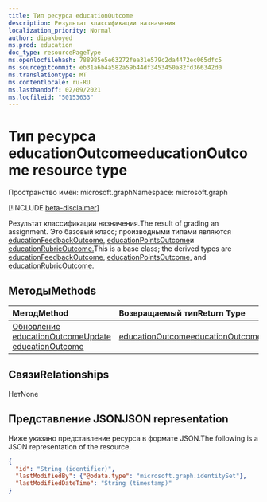 ```yaml
---
title: Тип ресурса educationOutcome
description: Результат классификации назначения
localization_priority: Normal
author: dipakboyed
ms.prod: education
doc_type: resourcePageType
ms.openlocfilehash: 788985e5e63272fea31e579c2da4472ec065dfc5
ms.sourcegitcommit: eb31a6b4a582a59b44df3453450a82fd366342d0
ms.translationtype: MT
ms.contentlocale: ru-RU
ms.lasthandoff: 02/09/2021
ms.locfileid: "50153633"
---
```

# <a name="educationoutcome-resource-type"></a><span data-ttu-id="df9d9-103">Тип ресурса educationOutcome</span><span class="sxs-lookup"><span data-stu-id="df9d9-103">educationOutcome resource type</span></span>

<span data-ttu-id="df9d9-104">Пространство имен: microsoft.graph</span><span class="sxs-lookup"><span data-stu-id="df9d9-104">Namespace: microsoft.graph</span></span>

[!INCLUDE [beta-disclaimer](../../includes/beta-disclaimer.md)]

<span data-ttu-id="df9d9-105">Результат классификации назначения.</span><span class="sxs-lookup"><span data-stu-id="df9d9-105">The result of grading an assignment.</span></span> <span data-ttu-id="df9d9-106">Это базовый класс; производными типами являются [educationFeedbackOutcome,](educationfeedbackoutcome.md) [educationPointsOutcome](educationpointsoutcome.md)и [educationRubricOutcome.](educationrubricoutcome.md)</span><span class="sxs-lookup"><span data-stu-id="df9d9-106">This is a base class; the derived types are [educationFeedbackOutcome](educationfeedbackoutcome.md), [educationPointsOutcome](educationpointsoutcome.md), and [educationRubricOutcome](educationrubricoutcome.md).</span></span>

## <a name="methods"></a><span data-ttu-id="df9d9-107">Методы</span><span class="sxs-lookup"><span data-stu-id="df9d9-107">Methods</span></span>

| <span data-ttu-id="df9d9-108">Метод</span><span class="sxs-lookup"><span data-stu-id="df9d9-108">Method</span></span>       | <span data-ttu-id="df9d9-109">Возвращаемый тип</span><span class="sxs-lookup"><span data-stu-id="df9d9-109">Return Type</span></span> | <span data-ttu-id="df9d9-110">Описание</span><span class="sxs-lookup"><span data-stu-id="df9d9-110">Description</span></span> |
|:-------------|:------------|:------------|
| [<span data-ttu-id="df9d9-111">Обновление educationOutcome</span><span class="sxs-lookup"><span data-stu-id="df9d9-111">Update educationOutcome</span></span>](../api/educationoutcome-update.md) | [<span data-ttu-id="df9d9-112">educationOutcome</span><span class="sxs-lookup"><span data-stu-id="df9d9-112">educationOutcome</span></span>](educationoutcome.md) | <span data-ttu-id="df9d9-113">Обновление объекта educationOutcome.</span><span class="sxs-lookup"><span data-stu-id="df9d9-113">Update educationOutcome object.</span></span> |

## <a name="relationships"></a><span data-ttu-id="df9d9-114">Связи</span><span class="sxs-lookup"><span data-stu-id="df9d9-114">Relationships</span></span>

<span data-ttu-id="df9d9-115">Нет</span><span class="sxs-lookup"><span data-stu-id="df9d9-115">None</span></span>

## <a name="json-representation"></a><span data-ttu-id="df9d9-116">Представление JSON</span><span class="sxs-lookup"><span data-stu-id="df9d9-116">JSON representation</span></span>

<span data-ttu-id="df9d9-117">Ниже указано представление ресурса в формате JSON.</span><span class="sxs-lookup"><span data-stu-id="df9d9-117">The following is a JSON representation of the resource.</span></span>

<!-- {
  "blockType": "resource",
  "optionalProperties": [

  ],
  "@odata.type": "microsoft.graph.educationOutcome",
  "keyProperty": "id"
}-->

```json
{
  "id": "String (identifier)",
  "lastModifiedBy": {"@odata.type": "microsoft.graph.identitySet"},
  "lastModifiedDateTime": "String (timestamp)"
}
```

<!-- uuid: 16cd6b66-4b1a-43a1-adaf-3a886856ed98
2019-02-04 14:57:30 UTC -->
<!-- {
  "type": "#page.annotation",
  "description": "educationOutcome resource",
  "keywords": "",
  "section": "documentation",
  "tocPath": ""
}-->

